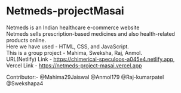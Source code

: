 # Netmeds-projectMasai
Netmeds is an Indian healthcare e-commerce website	   
Netmeds sells prescription-based medicines and also health-related products online.	    
Here we have used - HTML, CSS, and JavaScript.	   
This is a group project - Mahima, Sweksha, Raj, Anmol.     
URL(Netlify) Link - https://chimerical-speculoos-a045e4.netlify.app,        
Vercel Link - https://netmeds-project-masai.vercel.app

Contributor:- 
@Mahima29Jaiswal
@Anmol179
@Raj-kumarpatel
@Swekshapa4
